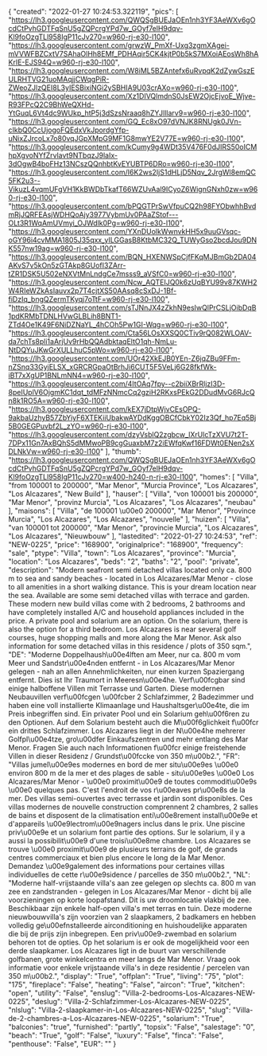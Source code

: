 {
"created": "2022-01-27 10:24:53.322119",
"pics": [
"https://lh3.googleusercontent.com/QWQSgBUEJaOEn1nh3YF3AeWXv6gOcdCtPvhGDTFqSnU5gZQPcrgYPd7w_GOyf7elH9dqv-Kl9foOzgTLl958IgP11cJv270=w960-rj-e30-l100",
"https://lh3.googleusercontent.com/grwzW_PmXf-Uxg3zgmXAgei-mVVWFBZCxtV7SAhaOlHh8EMf_PDHAqir5CK4kjtP0b5kS7MXoiAEosWh8hAKrIE-EJS94Q=w960-rj-e30-l100",
"https://lh3.googleusercontent.com/W8iML5BZAntefx6uRvpqK2dZywGszEULRHTVG21uoMAqjjCWqgPiR-ZWeoZJlzQEI8L3yIESBixiNGi2ySBHIA9U03crAXo=w960-rj-e30-l100",
"https://lh3.googleusercontent.com/Xz1DIVQlmdnS0JsEW2OjcEjvoE_Wjve-R93FPcQ2C9BhWeQXHd-YtGuqL6Vt4dc9WUkp_htP5j3dSzsNraaq8hZYJlllarv9=w960-rj-e30-l100",
"https://lh3.googleusercontent.com/GQ_Ec8xO97dVNJK8RNUgk0JVn-cIkbQ0CcUjogoFQEdxVkJpordgYfp-uNixZJrcoLx7o80vqJGpXMpG9MF1G8mwYE2V77E=w960-rj-e30-l100",
"https://lh3.googleusercontent.com/kCumy9g4WDt35V476F0dJIRS50oICMhpXgvoNYfZrvlavt9NTbqzJ9laIx-3dOgwB4boFHz13NCszQQnhbtKvEYUBTP6DRo=w960-rj-e30-l100",
"https://lh3.googleusercontent.com/I6K2ws2IjS1dHLjD5Nqv_2JrgWl8emQC5FK2u3--VikuzL4vqmUFgVH1KkBWDbTkafT66WZUvAal9ICyoZ6WignGNxh0zw=w960-rj-e30-l100",
"https://lh3.googleusercontent.com/bPQGTPrSwVfpuCQ2h98FYObwhhBvdmRjJQRFEAsjWDHQoAjy3977VybmUv0PAaZStof---OLt3R1WqAmUVmyi_OJWdlk0Pg=w960-rj-e30-l100",
"https://lh3.googleusercontent.com/YXnDUolkWwnvkHH5x9uuGVsqc-oGY96i4cvMMA1805J35qxx_yILGGasB8KtbMC32Q_TUWyGso2bcdJou9DNK557nw19ag=w960-rj-e30-l100",
"https://lh3.googleusercontent.com/BQN_HXENWSpCjfFKqMJBmGb2DA04AKvS7v5kOn5zGTAkp8GUofI3ZArr-tZR1DSK5U502eNXVtMnLndgCe7msss9_aVSfC0=w960-rj-e30-l100",
"https://lh3.googleusercontent.com/Ncw_AQTEIJQ0k6zUqBYU99v87KWH2W4RIeWZkAsIauvx2p7T4cjtXS50AAsq8cSxDJ-1Bf-fiDzIq_bngQZermTKyqj7oTtF=w960-rj-e30-l100",
"https://lh3.googleusercontent.com/sTJNnJX4zZkhN9esIwQlPrCSLjOibDqB1pdKRMbTDNLHVwGLBLih8BNT1-ZTd4Oe1K49F6NiDZNaYL_4hCOh5Pw1GI-Wqg=w960-rj-e30-l100",
"https://lh3.googleusercontent.com/Cta56LOsXXSQ0CTiv9rQ082WLOAV-da7chTs8pli1aArjUv9rHbQQAdbktaqEltO1qh-NmLu-NtDQYuJKwGrXULLhuC5pWo=w960-rj-e30-l100",
"https://lh3.googleusercontent.com/UOr42XkEJB0YEn-Z6jqZBu9FFm-nZSnq33GyjELSX_xGRCRGpaOtBrhJi6CUT5F5VeLj6G28fkfWk-iBT7xXgUP1BNLmNN4=w960-rj-e30-l100",
"https://lh3.googleusercontent.com/4ItOAq7fpy--c2biiXBrRljzI3D-8peIUplV6OjgmKC1dqt_tdMFzNNmcCq2gziH2RKxsPEkG2DDudMvG6RJcQn8k1RO5A=w960-rj-e30-l100",
"https://lh3.googleusercontent.com/kEX7jDtpWjvCEsOPQ-9akbaUzhyB57ZbYiyF6XTEKiiUbakwAYDdKggOBCfCbkY02Iz3Qf_hp7Eq5Bj5B0GEGPuvbf2L_zYO=w960-rj-e30-l100",
"https://lh3.googleusercontent.com/dzyVsblQ2zgbcw_lXrUlcTzXVU7t2T-7DPx11Gn7AxBQhS5dMMwoPB9cgGuaxbM7z2iEWfqKwf16FDWt0ENen2sXDLNkVw=w960-rj-e30-l100"
],
"thumb": "https://lh3.googleusercontent.com/QWQSgBUEJaOEn1nh3YF3AeWXv6gOcdCtPvhGDTFqSnU5gZQPcrgYPd7w_GOyf7elH9dqv-Kl9foOzgTLl958IgP11cJv270=w400-h240-n-rj-e30-l100",
"homes": [
"Villa",
"from 100001 to 200000",
"Mar Menor",
"Murcia Province",
"Los Alcazares",
"Los Alcazares",
"New Build"
],
"hauser": [
"Villa",
"von 100001 bis 200000",
"Mar Menor",
"provinz Murcia",
"Los Alcazares",
"Los Alcazares",
"neubau"
],
"maisons": [
"Villa",
"de 100001 \u00e0 200000",
"Mar Menor",
"Province Murcia",
"Los Alcazares",
"Los Alcazares",
"nouvelle"
],
"huizen": [
"Villa",
"van 100001 tot 200000",
"Mar Menor",
"provincie Murcia",
"Los Alcazares",
"Los Alcazares",
"Nieuwbouw"
],
"lastedited": "2022-01-27 10:24:53",
"ref": "NEW-0225",
"price": "168900",
"originalprice": "168900",
"frequency": "sale",
"ptype": "Villa",
"town": "Los Alcazares",
"province": "Murcia",
"location": "Los Alcazares",
"beds": "2",
"baths": "2",
"pool": "private",
"description": "Modern seafront semi detached villas located only ca. 800 m to sea and sandy beaches - located in Los Alcazares/Mar Menor - close to all amenities in a short walking distance. This is your dream location near the sea. Available are some semi detached villas with terrace and garden. These modern new build villas come with 2 bedrooms, 2 bathrooms and have completely installed A/C and household appliances included in the price. A private pool and solarium are an option. On the solarium, there is also the option for a third bedroom. Los Alcazares is near several golf courses, huge shopping malls and more along the Mar Menor. Ask also information for some detached villas in this residence / plots of 350 sqm.",
"DE": "Moderne Doppelhaush\u00e4lften am Meer, nur ca. 800 m vom Meer und Sandstr\u00e4nden entfernt - in Los Alcazares/Mar Menor gelegen - nah an allen Annehmlichkeiten, nur einen kurzen Spaziergang entfernt. Dies ist Ihr Traumort in Meeresn\u00e4he. Verf\u00fcgbar sind einige halboffene Villen mit Terrasse und Garten. Diese modernen Neubauvillen verf\u00fcgen \u00fcber 2 Schlafzimmer, 2 Badezimmer und haben eine voll installierte Klimaanlage und Haushaltsger\u00e4te, die im Preis inbegriffen sind. Ein privater Pool und ein Solarium geh\u00f6ren zu den Optionen. Auf dem Solarium besteht auch die M\u00f6glichkeit f\u00fcr ein drittes Schlafzimmer. Los Alcazares liegt in der N\u00e4he mehrerer Golfpl\u00e4tze, gro\u00dfer Einkaufszentren und mehr entlang des Mar Menor. Fragen Sie auch nach Informationen f\u00fcr einige freistehende Villen in dieser Residenz / Grundst\u00fccke von 350 m\u00b2.",
"FR": "Villas jumel\u00e9es modernes en bord de mer situ\u00e9es \u00e0 environ 800 m de la mer et des plages de sable - situ\u00e9es \u00e0 Los Alcazares/Mar Menor - \u00e0 proximit\u00e9 de toutes commodit\u00e9s \u00e0 quelques pas. C'est l'endroit de vos r\u00eaves pr\u00e8s de la mer. Des villas semi-ouvertes avec terrasse et jardin sont disponibles. Ces villas modernes de nouvelle construction comprennent 2 chambres, 2 salles de bains et disposent de la climatisation enti\u00e8rement install\u00e9e et d'appareils \u00e9lectrom\u00e9nagers inclus dans le prix. Une piscine priv\u00e9e et un solarium font partie des options. Sur le solarium, il y a aussi la possibilit\u00e9 d'une troisi\u00e8me chambre. Los Alcazares se trouve \u00e0 proximit\u00e9 de plusieurs terrains de golf, de grands centres commerciaux et bien plus encore le long de la Mar Menor. Demandez \u00e9galement des informations pour certaines villas individuelles de cette r\u00e9sidence / parcelles de 350 m\u00b2.",
"NL": "Moderne half-vrijstaande villa's aan zee gelegen op slechts ca. 800 m van zee en zandstranden - gelegen in Los Alcazares/Mar Menor - dicht bij alle voorzieningen op korte loopafstand. Dit is uw droomlocatie vlakbij de zee. Beschikbaar zijn enkele half-open villa's met terras en tuin. Deze moderne nieuwbouwvilla's zijn voorzien van 2 slaapkamers, 2 badkamers en hebben volledig ge\u00efnstalleerde airconditioning en huishoudelijke apparaten die bij de prijs zijn inbegrepen. Een priv\u00e9-zwembad en solarium behoren tot de opties. Op het solarium is er ook de mogelijkheid voor een derde slaapkamer. Los Alcazares ligt in de buurt van verschillende golfbanen, grote winkelcentra en meer langs de Mar Menor. Vraag ook informatie voor enkele vrijstaande villa's in deze residentie / percelen van 350 m\u00b2.",
"display": "True",
"offplan": "True",
"living": "75",
"plot": "175",
"fireplace": "False",
"heating": "False",
"aircon": "True",
"kitchen": "open",
"utility": "False",
"enslug": "Villa-2-bedrooms-Los-Alcazares-NEW-0225",
"deslug": "Villa-2-Schlafzimmer-Los-Alcazares-NEW-0225",
"nlslug": "Villa-2-slaapkamer-in-Los-Alcazares-NEW-0225",
"slug": "Villa-de-2-chambres-a-Los-Alcazares-NEW-0225",
"solarium": "True",
"balconies": "true",
"furnished": "partly",
"topsix": "False",
"salestage": "0",
"beach": "True",
"golf": "False",
"luxury": "False",
"finca": "False",
"penthouse": "False",
"EUR": ""
}